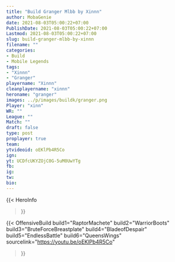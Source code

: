 ```yaml
---
title: "Build Granger Mlbb by Xinnn"
author: MobaGenie
date: 2021-08-03T05:00:22+07:00
PublishDate: 2021-08-03T05:00:22+07:00
Lastmod: 2021-08-03T05:00:22+07:00
slug: build-granger-mlbb-by-xinnn
filename: ""
categories: 
- Build 
- Mobile Legends
tags: 
- "Xinnn"
- "Granger"
playername: "Xinnn"
cleanplayername: "xinnn"
heroname: "granger"
images: ../p/images/buildk/granger.png
Player: "xinn" 
WR: "" 
League: "" 
Match: "" 
draft: false
type: post
proplayer: true
team: 
ytvideoid: oEKlPb4R5Co
ign: 
yt: UCDfcUKYZOjC0G-5uM0UwYTg
fb: 
ig: 
tw: 
bio: 
---
```



{{< HeroInfo 
>}}
 
{{< OffensiveBuild 
build1="RaptorMachete" 
build2="WarriorBoots" 
build3="BruteForceBreastplate" 
build4="BladeofDespair" 
build5="EndlessBattle" 
build6="QueensWings" 
sourcelink="https://youtu.be/oEKlPb4R5Co" 
>}}  

